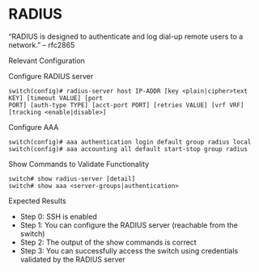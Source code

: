 # RADIUS 

“RADIUS is designed to authenticate and log dial-up remote users to a network.” – rfc2865 

Relevant Configuration 

Configure RADIUS server 

```
switch(config)# radius-server host IP-ADDR [key <plain|cipher>text KEY] [timeout VALUE] [port
PORT] [auth-type TYPE] [acct-port PORT] [retries VALUE] [vrf VRF] [tracking <enable|disable>]
```

Configure AAA

```
switch(config)# aaa authentication login default group radius local 
switch(config)# aaa accounting all default start-stop group radius 
```

Show Commands to Validate Functionality 

```
switch# show radius-server [detail]
switch# show aaa <server-groups|authentication>
```

Expected Results 

* Step 0: SSH is enabled
* Step 1: You can configure the RADIUS server (reachable from the switch)  
* Step 2: The output of the show commands is correct
* Step 3: You can successfully access the switch using credentials validated by the RADIUS server 

